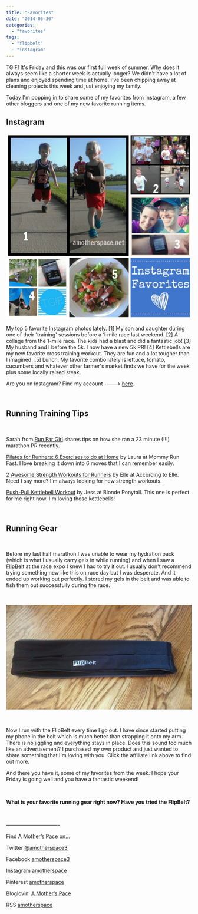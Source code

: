 ```yaml
---
title: "Favorites"
date: "2014-05-30"
categories: 
  - "favorites"
tags: 
  - "flipbelt"
  - "instagram"
---
```


TGIF! It's Friday and this was our first full week of summer. Why does it always seem like a shorter week is actually longer? We didn't have a lot of plans and enjoyed spending time at home. I've been chipping away at cleaning projects this week and just enjoying my family.

Today I'm popping in to share some of my favorites from Instagram, a few other bloggers and one of my new favorite running items.

## Instagram

![Favorites | amotherspace.net](images/InstagramMay29-1024x1024.jpg)

My top 5 favorite Instagram photos lately. \[1\] My son and daughter during one of their 'training' sessions before a 1-mile race last weekend. \[2\] A collage from the 1-mile race. The kids had a blast and did a fantastic job! \[3\] My husband and I before the 5k. I now have a new 5k PR! \[4\] Kettlebells are my new favorite cross training workout. They are fun and a lot tougher than I imagined. \[5\] Lunch. My favorite combo lately is lettuce, tomato, cucumbers and whatever other farmer's market finds we have for the week plus some locally raised steak.

Are you on Instagram? Find my account ----> [here](http://instagram.com/amotherspace).

 

## Running Training Tips

 

Sarah from [Run Far Girl](http://runfargirl.com/2014/05/23/training-you-can-trust-how-i-ran-a-23-minute-pr-in-the-marathon/) shares tips on how she ran a 23 minute (!!!) marathon PR recently.

[Pilates for Runners: 6 Exercises to do at Home](http://www.mommyrunfast.com/pilates-for-runners-6-exercises-to-do-at-home/?utm_content=buffer86555&utm_medium=social&utm_source=twitter.com&utm_campaign=buffer) by Laura at Mommy Run Fast. I love breaking it down into 6 moves that I can remember easily.

[2 Awesome Strength Workouts for Runners](http://www.accordingtoelle.com/2014/05/2-awesome-strength-workouts-for-runners/?utm_content=buffer29e03&utm_medium=social&utm_source=twitter.com&utm_campaign=buffer) by Elle at According to Elle. Need I say more? I'm always looking for new strength workouts.

[Push-Pull Kettlebell Workout](http://blondeponytail.com/2014/05/push-pull-kettlebell-workout/?utm_content=buffer065a0&utm_medium=social&utm_source=twitter.com&utm_campaign=buffer) by Jess at Blonde Ponytail. This one is perfect for me right now. I'm loving those kettlebells!

 

## Running Gear

 

Before my last half marathon I was unable to wear my hydration pack (which is what I usually carry gels in while running) and when I saw a [FlipBelt](http://amzn.to/1tUswBf) at the race expo I knew I had to try it out. I usually don't recommend trying something new like this on race day but I was desperate. And it ended up working out perfectly. I stored my gels in the belt and was able to fish them out successfully during the race.

 

![Favorites | amotherspace.net](images/IMAG6092-1024x577.jpg)

 

Now I run with the FlipBelt every time I go out. I have since started putting my phone in the belt which is much better than strapping it onto my arm. There is no jiggling and everything stays in place. Does this sound too much like an advertisement? I purchased my own product and just wanted to share something that I'm loving with you. Click the affiliate link above to find out more.

And there you have it, some of my favorites from the week. I hope your Friday is going well and you have a fantastic weekend!

 

**What is your favorite running gear right now? Have you tried the FlipBelt?**

 

——————————-

Find A Mother’s Pace on…

Twitter [@amotherspace3](https://twitter.com/amotherspace3)

Facebook [amotherspace3](http://facebook.com/amotherspace3)

Instagram [amotherspace](http://instagram.com/amotherspace)

Pinterest [amotherspace](http://pinterest.com/amotherspace/)

Bloglovin’ [A Mother’s Pace](http://www.bloglovin.com/en/blog/6680087)

RSS [amotherspace](http://feeds.feedburner.com/amotherspace)
